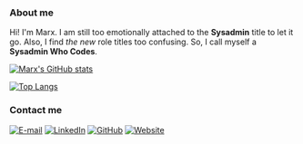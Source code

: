 ### About me

Hi! I'm Marx. I am still too emotionally attached to the **Sysadmin** title to let it go. Also, I find *the new* role titles too confusing. So, I call myself a **Sysadmin Who Codes**.

[![Marx's GitHub stats](https://github-readme-stats.vercel.app/api?username=setsevireon&hide=stars&show_icons=true&theme=dark&include_all_commits=true&count_private=true)](https://github.com/setsevireon)

[![Top Langs](https://github-readme-stats.vercel.app/api/top-langs/?username=setsevireon&layout=compact&theme=dark)](https://github.com/setsevireon)

### Contact me

[![E-mail](https://img.shields.io/static/v1?label=&message=email&color=8B89CC&style=for-the-badge&logo=mail.ru)](mailto:me@carlosmarx.com)
[![LinkedIn](https://img.shields.io/static/v1?label=&message=linkedin&color=0A66C2&style=for-the-badge&logo=linkedin)](http://linkedin.com/in/setsevireon)
[![GitHub](https://img.shields.io/static/v1?label=&message=github&color=181717&style=for-the-badge&logo=github)](https://github.com/setsevireon)
[![Website](https://img.shields.io/static/v1?label=&message=webpage&color=FF4088&style=for-the-badge&logo=hugo&logoColor=white)](http://setsevireon.dev)
